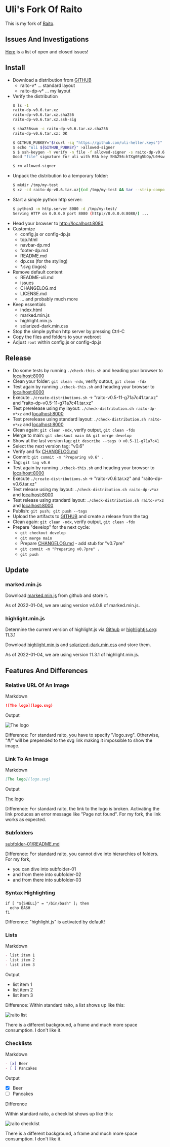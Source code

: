 Uli's Fork Of Raito
===================

This is my fork of [Raito](https://github.com/arnaudsm/raito).

## Issues And Investigations

[Here](issues/) is a list of open and closed issues!

## Install

- Download a distribution from [GITHUB](https://github.com/uli-heller/raito/releases/latest)
    - raito-v* ... standard layout
    - raito-dp-v* ... my layout
- Verify the distribution
    ```sh
    $ ls -1
    raito-dp-v0.6.tar.xz
    raito-dp-v0.6.tar.xz.sha256
    raito-dp-v0.6.tar.xz.ssh-sig

    $ sha256sum -c raito-dp-v0.6.tar.xz.sha256 
    raito-dp-v0.6.tar.xz: OK

    $ GITHUB_PUBKEY="$(curl -sq "https://github.com/uli-heller.keys")"
    $ echo "uli ${GITHUB_PUBKEY}" >allowed-signer
    $ $ ssh-keygen -Y verify -n file -f allowed-signer -s raito-dp-v0.6.tar.xz.ssh-sig -I uli <raito-dp-v0.6.tar.xz
    Good "file" signature for uli with RSA key SHA256:h7Xg0Eg5bOp/L0HswSMtwxs0lbNX0hOtRmBqX5qjseg

    $ rm allowed-signer
    ```
- Unpack the distribution to a temporary folder:
    ```sh
    $ mkdir /tmp/my-test
    $ xz -cd raito-dp-v0.6.tar.xz|(cd /tmp/my-test && tar --strip-components=1 -xf -)
    ```
- Start a simple python http server:
    ```sh
    $ python3 -m http.server 8080 -d /tmp/my-test/
    Serving HTTP on 0.0.0.0 port 8080 (http://0.0.0.0:8080/) ...
    ```
- Head your browser to [http://localhost:8080](http://localhost:8080)
- Customize
    - config.js or config-dp.js
    - top.html
    - navbar-dp.md
    - footer-dp.md
    - README.md
    - dp.css (for the styling)
    - *.svg (logos)
- Remove default content
    - README-uli.md
    - issues
    - CHANGELOG.md
    - LICENSE.md
    - ... and probably much more
- Keep essentials
    - index.html
    - marked.min.js
    - highlight.min.js
    - solarized-dark.min.css
- Stop the simple python http server by pressing Ctrl-C
- Copy the files and folders to your webroot
- Adjust `root` within config.js or config-dp.js

## Release

- Do some tests by running `./check-this.sh` and heading your browser to [localhost:8000](http://localhost:8000)
- Clean your folder: `git clean -ndx`, verify outout, `git clean -fdx`
- Test again by running `./check-this.sh` and heading your browser to [localhost:8000](http://localhost:8000)
- Execute `./create-distributions.sh` -> "raito-v0.5-11-g71a7c41.tar.xz" and "raito-dp-v0.5-11-g71a7c41.tar.xz"
- Test prerelease using my layout: `./check-distribution.sh raito-dp-v*xz` and [localhost:8000](http://localhost:8000)
- Test prerelease using standard layout: `./check-distribution.sh raito-v*xz` and [localhost:8000](http://localhost:8000)
- Clean again: `git clean -ndx`, verify output, `git clean -fdx`
- Merge to main: `git checkout main && git merge develop`
- Show at the last version tag: `git describe --tags`  -> `v0.5-11-g71a7c41`
- Select the next version tag: "v0.6"
- Verify and fix [CHANGELOG.md](CHANGELOG.md)
- Commit: `git commit -m "Preparing v0.6" .`
- Tag: `git tag v0.6`
- Test again by running `./check-this.sh` and heading your browser to [localhost:8000](http://localhost:8000)
- Execute `./create-distributions.sh` -> "raito-v0.6.tar.xz" and "raito-dp-v0.6.tar.xz"
- Test release using my layout: `./check-distribution.sh raito-dp-v*xz` and [localhost:8000](http://localhost:8000)
- Test release using standard layout: `./check-distribution.sh raito-v*xz` and [localhost:8000](http://localhost:8000)
- Publish: `git push; git push --tags`
- Upload the artifacts to [GITHUB](https://github.com/uli-heller/raito/tags) and create a release from the tag
- Clean again: `git clean -ndx`, verify output, `git clean -fdx`
- Prepare "develop" for the next cycle:
    - `git checkout develop`
    - `git merge main`
    - Prepare [CHANGELOG.md](CHANGELOG.md) - add stub for "v0.7pre"
    - `git commit -m "Preparing v0.7pre" .`
    - `git push`

## Update

### marked.min.js

Download [marked.min.js](https://raw.githubusercontent.com/markedjs/marked/master/marked.min.js) from github
and store it.

As of 2022-01-04, we are using version v4.0.8 of marked.min.js.

### highlight.min.js

Determine the current version of highlight.js via [Github](https://github.com/highlightjs/highlight.js/releases)
or [highlightjs.org](https://highlightjs.org/): 11.3.1

Download [highlight.min.js](https://cdnjs.cloudflare.com/ajax/libs/highlight.js/11.3.1/highlight.min.js)
and [solarized-dark.min.css](https://cdnjs.cloudflare.com/ajax/libs/highlight.js/11.3.1/styles/base16/solarized-dark.min.css)
and store them.

As of 2022-01-04, we are using version 11.3.1 of highlight.min.js.

## Features And Differences

### Relative URL Of An Image

Markdown

```md
![The logo](logo.svg)
```

Output

![The logo](logo.svg)

Difference: For standard raito, you have to specify "/logo.svg". Otherwise,
"#/" will be prepended to the svg link making it impossible to show the image.

### Link To An Image

Markdown

```md
[The logo](logo.svg)
````

Output

[The logo](logo.svg)

Difference: For standard raito, the link to the logo is broken. Activating the link
produces an error message like "Page not found". For my fork, the link works as expected.

### Subfolders

[subfolder-01/README.md](subfolder-01/README.md)

Difference: For standard raito, you cannot dive into hierarchies of folders.
For my fork,

- you can dive into subfolder-01
- and from there into subfolder-02
- and from there into subfolder-03

### Syntax Highlighting

```shell
if [ "${SHELL}" = "/bin/bash" ]; then
  echo BASH
fi  
```

Difference: "highlight.js" is activated by default!

### Lists

Markdown

```markdown
- list item 1
- list item 2
- list item 3
```

Output

- list item 1
- list item 2
- list item 3

Difference: Within standard raito, a list shows
up like this:

![raito list](raito-list.png)

There is a different background, a frame and much more space consumption.
I don't like it.

### Checklists

Markdown

```markdown
- [x] Beer
- [ ] Pancakes
```

Output

- [x] Beer
- [ ] Pancakes

Difference

Within standard raito, a checklist shows
up like this:

![raito checklist](raito-checklist.png)

There is a different background, a frame and much more space consumption.
I don't like it.
